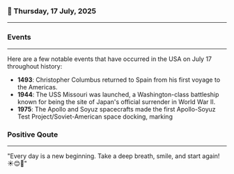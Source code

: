 ### 📅 Thursday, 17 July, 2025
------
### Events
------
Here are a few notable events that have occurred in the USA on July 17 throughout history:

- **1493**: Christopher Columbus returned to Spain from his first voyage to the Americas.
- **1944**: The USS Missouri was launched, a Washington-class battleship known for being the site of Japan's official surrender in World War II.
- **1975**: The Apollo and Soyuz spacecrafts made the first Apollo-Soyuz Test Project/Soviet-American space docking, marking
### Positive Qoute
------
"Every day is a new beginning. Take a deep breath, smile, and start again! ☀️😊🌟"
